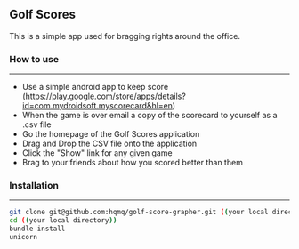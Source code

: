 ## Golf Scores
This is a simple app used for bragging rights around the office.

### How to use
---
* Use a simple android app to keep score (https://play.google.com/store/apps/details?id=com.mydroidsoft.myscorecard&hl=en)
* When the game is over email a copy of the scorecard to yourself as a .csv file
* Go the homepage of the Golf Scores application
* Drag and Drop the CSV file onto the application
* Click the "Show" link for any given game
* Brag to your friends about how you scored better than them

### Installation
---
```bash
git clone git@github.com:hqmq/golf-score-grapher.git ((your local directory))
cd ((your local directory))
bundle install
unicorn
```
